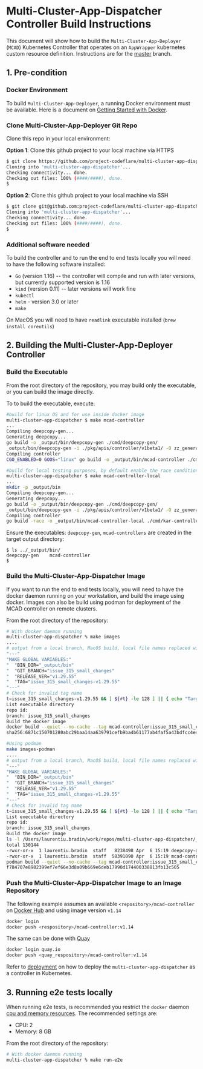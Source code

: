# Multi-Cluster-App-Dispatcher Controller Build Instructions

This document will show how to build the `Multi-Cluster-App-Deployer` (`MCAD`) Kubernetes Controller that operates on an `AppWrapper` kubernetes custom resource definition. Instructions are for the [master](https://github.com/IBM/multi-cluster-app-dispatcher/tree/master) branch.

## 1. Pre-condition

### Docker Environment

To build `Multi-Cluster-App-Deployer`, a running Docker environment must be available. Here is a document on [Getting Started with Docker](https://www.docker.com/get-started).

### Clone Multi-Cluster-App-Deployer Git Repo

Clone this repo in your local environment:

__Option 1__: Clone this github project to your local machine via HTTPS

```bash
$ git clone https://github.com/project-codeflare/multi-cluster-app-dispatcher.git
Cloning into 'multi-cluster-app-dispatcher'...
Checking connectivity... done.
Checking out files: 100% (####/####), done.
$
```

__Option 2__: Clone this github project to your local machine via SSH

```bash
$ git clone git@github.com:project-codeflare/multi-cluster-app-dispatcher.git
Cloning into 'multi-cluster-app-dispatcher'...
Checking connectivity... done.
Checking out files: 100% (####/####), done.
$
```

### Additional software needed

To build the controller and to run the end to end tests locally you will need to have the following software installed:

* `Go` (version 1.16) -- the controller will compile and run with later versions, but currently supported version is 1.16
* `kind` (version 0.11) -- later versions will work fine
* `kubectl`
* `helm` - version 3.0 or later
* `make`

On MacOS you will need to have `readlink` executable installed (`brew install coreutils`)

## 2. Building the Multi-Cluster-App-Deployer Controller

### Build the Executable

From the root directory of the repository, you may build only the executable, or you can build the image directly.

To to build the executable, execute:

```bash
#build for linux OS and for use inside docker image
multi-cluster-app-dispatcher $ make mcad-controller
...
Compiling deepcopy-gen...
Generating deepcopy...
go build -o _output/bin/deepcopy-gen ./cmd/deepcopy-gen/
_output/bin/deepcopy-gen -i ./pkg/apis/controller/v1beta1/ -O zz_generated.deepcopy 
Compiling controller
CGO_ENABLED=0 GOOS="linux" go build -o _output/bin/mcad-controller ./cmd/kar-controllers/

#build for local testing purposes, by default enable the race conditions detector
multi-cluster-app-dispatcher $ make mcad-controller-local
...
mkdir -p _output/bin
Compiling deepcopy-gen...
Generating deepcopy...
go build -o _output/bin/deepcopy-gen ./cmd/deepcopy-gen/
_output/bin/deepcopy-gen -i ./pkg/apis/controller/v1beta1/ -O zz_generated.deepcopy 
Compiling controller
go build -race -o _output/bin/mcad-controller-local ./cmd/kar-controllers/
```

Ensure the executables: `deepcopy-gen`, `mcad-controllers`  are created in the target output directory:
```
$ ls ../_output/bin/
deepcopy-gen	mcad-controller
$
```

### Build the Multi-Cluster-App-Dispatcher Image

If you want to run the end to end tests locally, you will need to have the docker daemon running on your workstation, and build the image using docker. Images can also be build using podman for deployment of the MCAD controller on remote clusters.

From the root directory of the repository:

```bash
# With docker daemon running
multi-cluster-app-dispatcher % make images
....
# output from a local branch, MacOS build, local file names replaced with XXXXXXXXXX
"---"
"MAKE GLOBAL VARIABLES:"
"  "BIN_DIR="_output/bin"
"  "GIT_BRANCH="issue_315_small_changes"
"  "RELEASE_VER="v1.29.55"
"  "TAG="issue_315_small_changes-v1.29.55"
"---"
# Check for invalid tag name
t=issue_315_small_changes-v1.29.55 && [ ${#t} -le 128 ] || { echo "Target name $t has 128 or more chars"; false; }
List executable directory
repo id: 
branch: issue_315_small_changes
Build the docker image
docker build --quiet --no-cache --tag mcad-controller:issue_315_small_changes-v1.29.55 -f XXXXXXXXXX/multi-cluster-app-dispatcher/Dockerfile  XXXXXXXXXX/multi-cluster-app-dispatcher
sha256:6871c150701280abc29baa14aa639791cefb9ba4b61177ab4faf5a43bdfcc4e4

#Using podman
make images-podman
....
# output from a local branch, MacOS build, local file names replaced with XXXXXXXXXX
"---"
"MAKE GLOBAL VARIABLES:"
"  "BIN_DIR="_output/bin"
"  "GIT_BRANCH="issue_315_small_changes"
"  "RELEASE_VER="v1.29.55"
"  "TAG="issue_315_small_changes-v1.29.55"
"---"
# Check for invalid tag name
t=issue_315_small_changes-v1.29.55 && [ ${#t} -le 128 ] || { echo "Target name $t has 128 or more chars"; false; }
List executable directory
repo id: 
branch: issue_315_small_changes
Build the docker image
ls -l /Users/laurentiu.bradin/work/repos/multi-cluster-app-dispatcher/_output/bin
total 130144
-rwxr-xr-x  1 laurentiu.bradin  staff   8238498 Apr  6 15:19 deepcopy-gen
-rwxr-xr-x  1 laurentiu.bradin  staff  58391090 Apr  6 15:19 mcad-controller
podman build --quiet --no-cache --tag mcad-controller:issue_315_small_changes-v1.29.55 -f /Users/laurentiu.bradin/work/repos/multi-cluster-app-dispatcher/Dockerfile  /Users/laurentiu.bradin/work/repos/multi-cluster-app-dispatcher
f784707e8982399ef7ef66e3d8a09b669e6deb17990d174400338813fb13c505
```

### Push the Multi-Cluster-App-Dispatcher Image to an Image Repository

The following example assumes an available `<repository>/mcad-controller` on [Docker Hub](https://hub.docker.com) and using image version `v1.14`

```bash
docker login
docker push <respository>/mcad-controller:v1.14
```

The same can be done with [Quay](quay.io)

```bash
docker login quay.io
docker push <quay_respository>/mcad-controller:v1.14
```

Refer to [deployment](../deploy/deployment.md) on how to deploy the `multi-cluster-app-dispatcher` as a controller in Kubernetes.

## 3. Running e2e tests locally

When running e2e tests, is recommended you restrict the `docker` daemon [cpu and memory resources](https://docs.docker.com/config/containers/resource_constraints/). The recommended settings are:

* CPU: 2
* Memory: 8 GB

From the root directory of the repository:

```bash
# With docker daemon running
multi-cluster-app-dispatcher % make run-e2e
```
